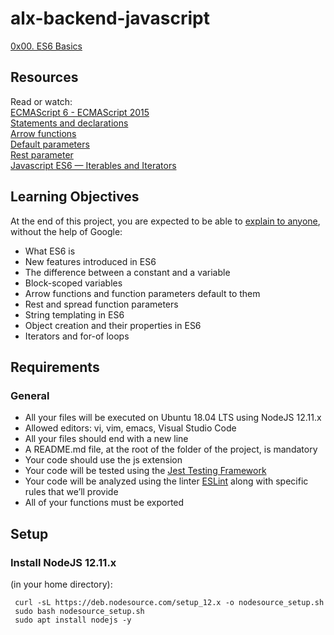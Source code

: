 # alx-backend-javascript  
[0x00. ES6 Basics](https://intranet.alxswe.com/projects/1224#task-11563)  
## Resources  
Read or watch:  
[ECMAScript 6 - ECMAScript 2015](https://intranet.alxswe.com/rltoken/NW1dFLFExQ12_hD8yvkV3A)  
[Statements and declarations](https://intranet.alxswe.com/rltoken/sroRUsUvOZV28V99MHDenw)  
[Arrow functions](https://intranet.alxswe.com/rltoken/N2WLylppCtkkX3YFFtyUHw)  
[Default parameters](https://intranet.alxswe.com/rltoken/kbw9gMO6sdeOKAY23SYVgA)  
[Rest parameter](https://intranet.alxswe.com/rltoken/erZfCvacuGVk9z1CQlJvYQ)  
[Javascript ES6 — Iterables and Iterators](https://intranet.alxswe.com/rltoken/JBRaxZsT3mwIGkG6MxeTTg)  
## Learning Objectives  
At the end of this project, you are expected to be able to [explain to anyone](https://fs.blog/feynman-learning-technique/), without the help of Google:  
+ What ES6 is  
+ New features introduced in ES6
+ The difference between a constant and a variable
+ Block-scoped variables
+ Arrow functions and function parameters default to them
+ Rest and spread function parameters
+ String templating in ES6
+ Object creation and their properties in ES6
+ Iterators and for-of loops  
## Requirements  
### General  
+ All your files will be executed on Ubuntu 18.04 LTS using NodeJS 12.11.x
+ Allowed editors: vi, vim, emacs, Visual Studio Code
+ All your files should end with a new line
+ A README.md file, at the root of the folder of the project, is mandatory
+ Your code should use the js extension
+ Your code will be tested using the [Jest Testing Framework](https://intranet.alxswe.com/rltoken/ECZpKsJ3fm1qRA7lDyhd_Q)
+ Your code will be analyzed using the linter [ESLint](https://intranet.alxswe.com/rltoken/Ttd9w5jERwTErJW3DDbVoQ) along with specific rules that we’ll provide
+ All of your functions must be exported  
## Setup  
### Install NodeJS 12.11.x  
(in your home directory):  
```
 curl -sL https://deb.nodesource.com/setup_12.x -o nodesource_setup.sh  
 sudo bash nodesource_setup.sh  
 sudo apt install nodejs -y
```
